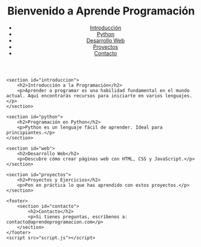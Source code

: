 <!DOCTYPE html>
<html lang="es">
<head>
    <meta charset="UTF-8">
    <meta name="viewport" content="width=device-width, initial-scale=1.0">
    <title>Aprende Programación</title>
    <link rel="stylesheet" href="styles.css">
</head>
<body>
    <header>
        <h1>Bienvenido a Aprende Programación</h1>
        <nav>
            <ul>
                <li><a href="#introduccion">Introducción</a></li>
                <li><a href="#python">Python</a></li>
                <li><a href="#web">Desarrollo Web</a></li>
                <li><a href="#proyectos">Proyectos</a></li>
                <li><a href="#contacto">Contacto</a></li>
            </ul>
        </nav>
    </header>

    <section id="introduccion">
        <h2>Introducción a la Programación</h2>
        <p>Aprender a programar es una habilidad fundamental en el mundo actual. Aquí encontrarás recursos para iniciarte en varios lenguajes.</p>
    </section>

    <section id="python">
        <h2>Programación en Python</h2>
        <p>Python es un lenguaje fácil de aprender. Ideal para principiantes.</p>
    </section>

    <section id="web">
        <h2>Desarrollo Web</h2>
        <p>Descubre cómo crear páginas web con HTML, CSS y JavaScript.</p>
    </section>

    <section id="proyectos">
        <h2>Proyectos y Ejercicios</h2>
        <p>Pon en práctica lo que has aprendido con estos proyectos.</p>
    </section>

    <footer>
        <section id="contacto">
            <h2>Contacto</h2>
            <p>Si tienes preguntas, escríbenos a: contacto@aprendeprogramacion.com</p>
        </section>
    </footer>
    <script src="script.js"></script>
</body>
</html>
